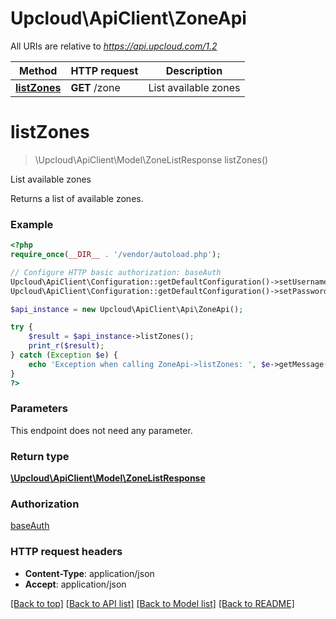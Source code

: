 # Upcloud\ApiClient\ZoneApi

All URIs are relative to _https://api.upcloud.com/1.2_

| Method                                | HTTP request  | Description          |
| ------------------------------------- | ------------- | -------------------- |
| [**listZones**](ZoneApi.md#listZones) | **GET** /zone | List available zones |

# **listZones**

> \Upcloud\ApiClient\Model\ZoneListResponse listZones()

List available zones

Returns a list of available zones.

### Example

```php
<?php
require_once(__DIR__ . '/vendor/autoload.php');

// Configure HTTP basic authorization: baseAuth
Upcloud\ApiClient\Configuration::getDefaultConfiguration()->setUsername('YOUR_USERNAME');
Upcloud\ApiClient\Configuration::getDefaultConfiguration()->setPassword('YOUR_PASSWORD');

$api_instance = new Upcloud\ApiClient\Api\ZoneApi();

try {
    $result = $api_instance->listZones();
    print_r($result);
} catch (Exception $e) {
    echo 'Exception when calling ZoneApi->listZones: ', $e->getMessage(), PHP_EOL;
}
?>
```

### Parameters

This endpoint does not need any parameter.

### Return type

[**\Upcloud\ApiClient\Model\ZoneListResponse**](../Model/ZoneListResponse.md)

### Authorization

[baseAuth](../../README.md#baseAuth)

### HTTP request headers

* **Content-Type**: application/json
* **Accept**: application/json

[[Back to top]](#) [[Back to API list]](../../README.md#documentation-for-api-endpoints) [[Back to Model list]](../../README.md#documentation-for-models) [[Back to README]](../../README.md)
